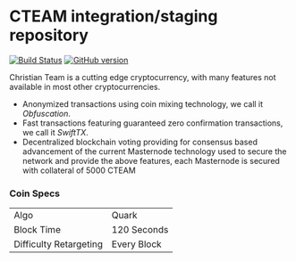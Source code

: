 CTEAM integration/staging repository
=====================================

[![Build Status](https://travis-ci.org/CTEAM-Project/CTEAM.svg?branch=master)](https://travis-ci.org/CTEAM-Project/CTEAM) [![GitHub version](https://badge.fury.io/gh/cteam-Project%2FCTEAM.svg)](https://badge.fury.io/gh/cteam-Project%2FCTEAM)

Christian Team is a cutting edge cryptocurrency, with many features not available in most other cryptocurrencies.
- Anonymized transactions using coin mixing technology, we call it _Obfuscation_.
- Fast transactions featuring guaranteed zero confirmation transactions, we call it _SwiftTX_.
- Decentralized blockchain voting providing for consensus based advancement of the current Masternode
  technology used to secure the network and provide the above features, each Masternode is secured
  with collateral of 5000 CTEAM


### Coin Specs
<table>
<tr><td>Algo</td><td>Quark</td></tr>
<tr><td>Block Time</td><td>120 Seconds</td></tr>
<tr><td>Difficulty Retargeting</td><td>Every Block</td></tr>
</table>

